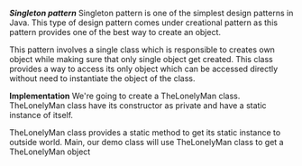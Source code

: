 **_Singleton pattern_**
Singleton pattern is one of the simplest design patterns in Java. This type of design pattern comes
under creational pattern as this pattern provides one of the best way to create an object.

This pattern involves a single class which is responsible to creates own object while making sure
that only single object get created. This class provides a way to access its only object which can be
accessed directly without need to instantiate the object of the class.

**Implementation**
We're going to create a TheLonelyMan class. TheLonelyMan class have its constructor as private and
have a static instance of itself.

TheLonelyMan class provides a static method to get its static instance to outside world.
Main, our demo class will use TheLonelyMan class to get a TheLonelyMan object